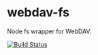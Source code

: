 # webdav-fs
Node fs wrapper for WebDAV.

[![Build Status](https://travis-ci.org/perry-mitchell/webdav-fs.svg)](https://travis-ci.org/perry-mitchell/webdav-fs)
